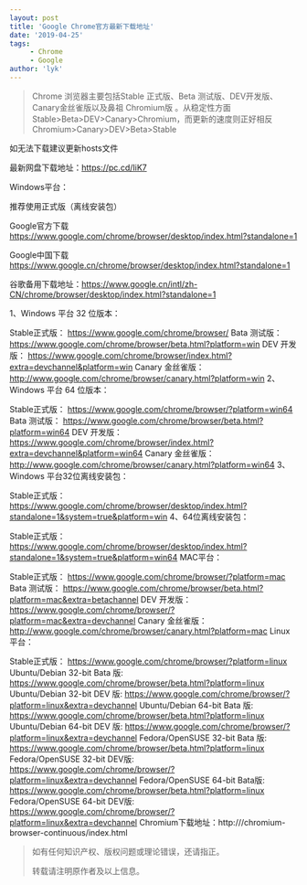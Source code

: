 ```yaml
---
layout: post
title: 'Google Chrome官方最新下载地址'
date: '2019-04-25'
tags:
     - Chrome
     - Google
author: 'lyk'
---
```

>Chrome 浏览器主要包括Stable 正式版、Beta 测试版、DEV开发版、Canary金丝雀版以及鼻祖 Chromium版 。从稳定性方面Stable>Beta>DEV>Canary>Chromium，而更新的速度则正好相反 Chromium>Canary>DEV>Beta>Stable

如无法下载建议更新hosts文件

最新网盘下载地址：https://pc.cd/IiK7

Windows平台：

推荐使用正式版（离线安装包）​

Google官方下载  https://www.google.com/chrome/browser/desktop/index.html?standalone=1

Google中国下载 ​https://www.google.cn/chrome/browser/desktop/index.html?standalone=1 

谷歌备用下载地址：https://www.google.cn/intl/zh-CN/chrome/browser/desktop/index.html?standalone=1

1、Windows 平台 32 位版本：

Stable正式版：
https://www.google.com/chrome/browser/
Bata
测试版：
https://www.google.com/chrome/browser/beta.html?platform=win
DEV
开发版：
https://www.google.com/chrome/browser/index.html?extra=devchannel&platform=win
Canary
金丝雀版：
http://www.google.com/chrome/browser/canary.html?platform=win
2、Windows 平台 64 位版本：

Stable正式版：
https://www.google.com/chrome/browser/?platform=win64
Bata
测试版：
https://www.google.com/chrome/browser/beta.html?platform=win64
DEV
开发版：
https://www.google.com/chrome/browser/index.html?extra=devchannel&platform=win64
Canary
金丝雀版：
http://www.google.com/chrome/browser/canary.html?platform=win64
3、Windows 平台32位离线安装包：

Stable正式版：
https://www.google.com/chrome/browser/desktop/index.html?standalone=1&system=true&platform=win
4、64位离线安装包：

Stable正式版：
https://www.google.com/chrome/browser/desktop/index.html?standalone=1&system=true&platform=win64
MAC平台：

Stable正式版：
https://www.google.com/chrome/browser/?platform=mac
Bata
测试版：
https://www.google.com/chrome/browser/beta.html?platform=mac&extra=betachannel
DEV
开发版：
https://www.google.com/chrome/browser/?platform=mac&extra=devchannel
Canary
金丝雀版：
http://www.google.com/chrome/browser/canary.html?platform=mac
Linux平台：

Stable正式版：
https://www.google.com/chrome/browser/?platform=linux
Ubuntu/Debian 32-bit Bata 版:
https://www.google.com/chrome/browser/beta.html?platform=linux
Ubuntu/Debian 32-bit DEV 版:
https://www.google.com/chrome/browser/?platform=linux&extra=devchannel
Ubuntu/Debian 64-bit Bata 版:
https://www.google.com/chrome/browser/beta.html?platform=linux
Ubuntu/Debian 64-bit DEV 版:
https://www.google.com/chrome/browser/?platform=linux&extra=devchannel
Fedora/OpenSUSE 32-bit Bata 版:
 https://www.google.com/chrome/browser/beta.html?platform=linux
Fedora/OpenSUSE 32-bit DEV版:
https://www.google.com/chrome/browser/?platform=linux&extra=devchannel
Fedora/OpenSUSE 64-bit Bata版:
https://www.google.com/chrome/browser/beta.html?platform=linux
Fedora/OpenSUSE 64-bit DEV版:
https://www.google.com/chrome/browser/?platform=linux&extra=devchannel
Chromium下载地址：http:///chromium-browser-continuous/index.html


> 如有任何知识产权、版权问题或理论错误，还请指正。
>
> 转载请注明原作者及以上信息。
